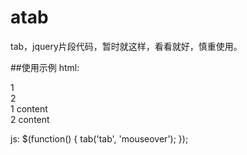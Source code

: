# atab
tab，jquery片段代码，暂时就这样，看看就好，慎重使用。

##使用示例
html:
<nav>
    <div data-groupname="tab" data-tab="item" class="active">1</div>
    <div data-groupname="tab" data-tab="item">2</div>
</nav>
<section data-groupname="tab" data-tab="content">1 content</section>
<section data-groupname="tab" data-tab="content">2 content</section>

js:
$(function() {
  tab('tab', 'mouseover');
});
